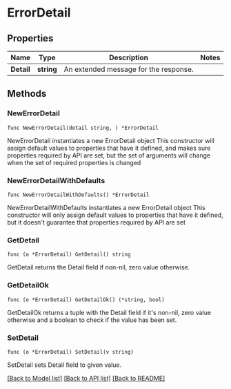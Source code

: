 # ErrorDetail

## Properties

Name | Type | Description | Notes
------------ | ------------- | ------------- | -------------
**Detail** | **string** | An extended message for the response. | 

## Methods

### NewErrorDetail

`func NewErrorDetail(detail string, ) *ErrorDetail`

NewErrorDetail instantiates a new ErrorDetail object
This constructor will assign default values to properties that have it defined,
and makes sure properties required by API are set, but the set of arguments
will change when the set of required properties is changed

### NewErrorDetailWithDefaults

`func NewErrorDetailWithDefaults() *ErrorDetail`

NewErrorDetailWithDefaults instantiates a new ErrorDetail object
This constructor will only assign default values to properties that have it defined,
but it doesn't guarantee that properties required by API are set

### GetDetail

`func (o *ErrorDetail) GetDetail() string`

GetDetail returns the Detail field if non-nil, zero value otherwise.

### GetDetailOk

`func (o *ErrorDetail) GetDetailOk() (*string, bool)`

GetDetailOk returns a tuple with the Detail field if it's non-nil, zero value otherwise
and a boolean to check if the value has been set.

### SetDetail

`func (o *ErrorDetail) SetDetail(v string)`

SetDetail sets Detail field to given value.



[[Back to Model list]](../README.md#documentation-for-models) [[Back to API list]](../README.md#documentation-for-api-endpoints) [[Back to README]](../README.md)


